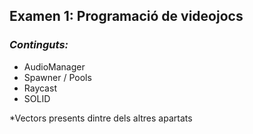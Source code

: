 ## Examen 1: Programació de videojocs

### _Continguts:_

- AudioManager
- Spawner / Pools
- Raycast
- SOLID

*Vectors presents dintre dels altres apartats
